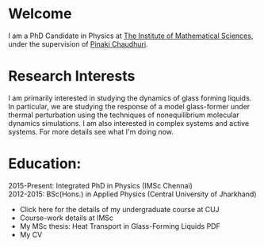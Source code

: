 <!---
<img src="photo_profile.jpg" width = "300">
-->

# Welcome

I am a PhD Candidate in Physics at <a href="https://www.imsc.res.in">The Institute of Mathematical Sciences</a>, under the supervision of <a href="https://www.imsc.res.in/pinaki_chaudhuri">Pinaki Chaudhuri</a>.

# Research Interests
I am primarily interested in studying the dynamics of glass forming liquids. In particular, we are studying the response of a model glass-former under thermal perturbation using the techniques of nonequilibrium molecular dynamics simulations. I am also interested in complex systems and active systems. For more details see what I'm doing now.

# Education:

2015-Present:	 Integrated PhD in Physics (IMSc Chennai)  
2012-2015:	   BSc(Hons.) in Applied Physics (Central University of Jharkhand)

* Click here for the details of my undergraduate course at CUJ
* Course-work details at IMSc
* My MSc thesis: Heat Transport in Glass-Forming Liquids PDF
* My CV
